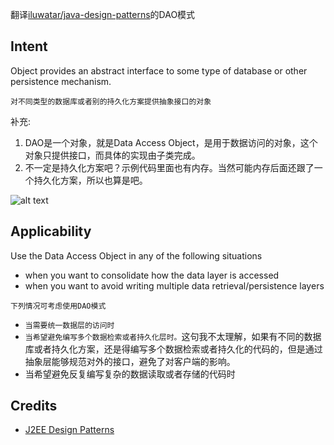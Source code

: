 翻译[iluwatar/java-design-patterns](https://github.com/iluwatar/java-design-patterns/tree/master/dao)的DAO模式

## Intent
Object provides an abstract interface to some type of database or
other persistence mechanism.

`对不同类型的数据库或者别的持久化方案提供抽象接口的对象`

补充:

1. DAO是一个对象，就是Data Access Object，是用于数据访问的对象，这个对象只提供接口，而具体的实现由子类完成。
1. 不一定是持久化方案吧？示例代码里面也有内存。当然可能内存后面还跟了一个持久化方案，所以也算是吧。

![alt text](https://github.com/iluwatar/java-design-patterns/raw/master/dao/etc/dao.png "Data Access Object")

## Applicability
Use the Data Access Object in any of the following situations

* when you want to consolidate how the data layer is accessed
* when you want to avoid writing multiple data retrieval/persistence layers

`下列情况可考虑使用DAO模式`
* `当需要统一数据层的访问时`
* `当希望避免编写多个数据检索或者持久化层时。`这句我不太理解，如果有不同的数据库或者持久化方案，还是得编写多个数据检索或者持久化的代码的，但是通过抽象层能够规范对外的接口，避免了对客户端的影响。
* 当希望避免反复编写复杂的数据读取或者存储的代码时

## Credits

* [J2EE Design Patterns](http://www.amazon.com/J2EE-Design-Patterns-William-Crawford/dp/0596004273/ref=sr_1_2)
